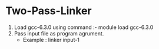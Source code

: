 # Two-Pass-Linker
1) Load gcc-6.3.0 using command :- module load gcc-6.3.0
2) Pass input file as program agrument. 
    - Example : linker input-1
